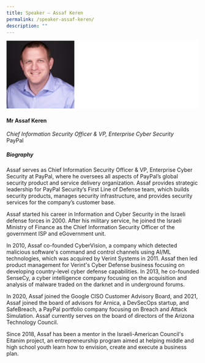 ```yaml
---
title: Speaker – Assaf Keren
permalink: /speaker-assaf-keren/
description: ""
---
```

![](/images/Speakers/Assaf%20Keren.jpg)

#### **Mr Assaf Keren**

*Chief Information Security Officer & VP, Enterprise Cyber Security*  
PayPal

##### **Biography**
Assaf serves as Chief Information Security Officer & VP, Enterprise Cyber Security at PayPal, where he oversees all aspects of PayPal’s global security product and service delivery organization. Assaf provides strategic leadership for PayPal Security’s First Line of Defense team, which builds security products, manages security infrastructure, and provides security services for the company’s customer base.

Assaf started his career in Information and Cyber Security in the Israeli defense forces in 2000. After his military service, he joined the Israeli Ministry of Finance as the Chief Information Security Officer of the government ISP and eGovernment unit. 

In 2010, Assaf co-founded CyberVision, a company which detected malicious software's command and control channels using AI/ML technologies, which was acquired by Verint Systems in 2011. Assaf then led product management for Verint's Cyber Defense business focusing on developing country-level cyber defense capabilities. In 2013, he co-founded SenseCy, a cyber intelligence company focusing on the acquisition and analysis of malware traded on the darknet and in underground forums. 

In 2020, Assaf joined the Google CISO Customer Advisory Board, and 2021, Assaf joined the board of advisors for Arnica, a DevSecOps startup, and SafeBreach, a PayPal portfolio company focusing on Breach and Attack Simulation. Assaf currently serves on the board of directors of the Arizona Technology Council.

Since 2018, Assaf has been a mentor in the Israeli-American Council's Eitanim project, an entrepreneurship program aimed at helping middle and high school youth learn how to envision, create and execute a business plan.